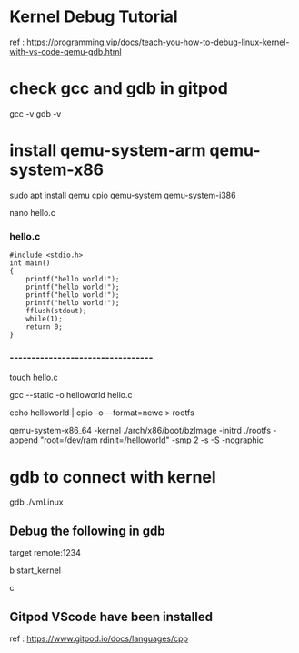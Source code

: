 #  Kernel Debug Tutorial 
ref : https://programming.vip/docs/teach-you-how-to-debug-linux-kernel-with-vs-code-qemu-gdb.html

#  check gcc and gdb in gitpod 
gcc -v 
gdb -v 

#   install qemu-system-arm qemu-system-x86
sudo apt install qemu cpio qemu-system qemu-system-i386

nano hello.c 

### hello.c 

    #include <stdio.h>
    int main()
    {
        printf("hello world!");
        printf("hello world!");
        printf("hello world!");
        printf("hello world!");
        fflush(stdout);
        while(1);
        return 0;
    }

### ---------------------------------

touch hello.c

gcc --static -o helloworld hello.c

echo helloworld | cpio -o --format=newc > rootfs

qemu-system-x86_64 -kernel ./arch/x86/boot/bzImage -initrd ./rootfs -append "root=/dev/ram rdinit=/helloworld" -smp 2  -s -S -nographic


#  gdb to connect with kernel 

gdb ./vmLinux

## Debug the following in gdb

target remote:1234

b start_kernel

c

## Gitpod VScode have been installed 

ref : https://www.gitpod.io/docs/languages/cpp 

